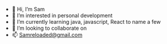 - 👋 Hi, I’m Sam
- 👀 I’m interested in personal development
- 🌱 I’m currently learning java, javascript, React to name a few   
- 💞️ I’m looking to collaborate on 
- 📫 Samreloaded@gmail.com

<!---
samreloaded/samreloaded is a ✨ special ✨ repository because its `README.md` (this file) appears on your GitHub profile.
You can click the Preview link to take a look at your changes.
--->
